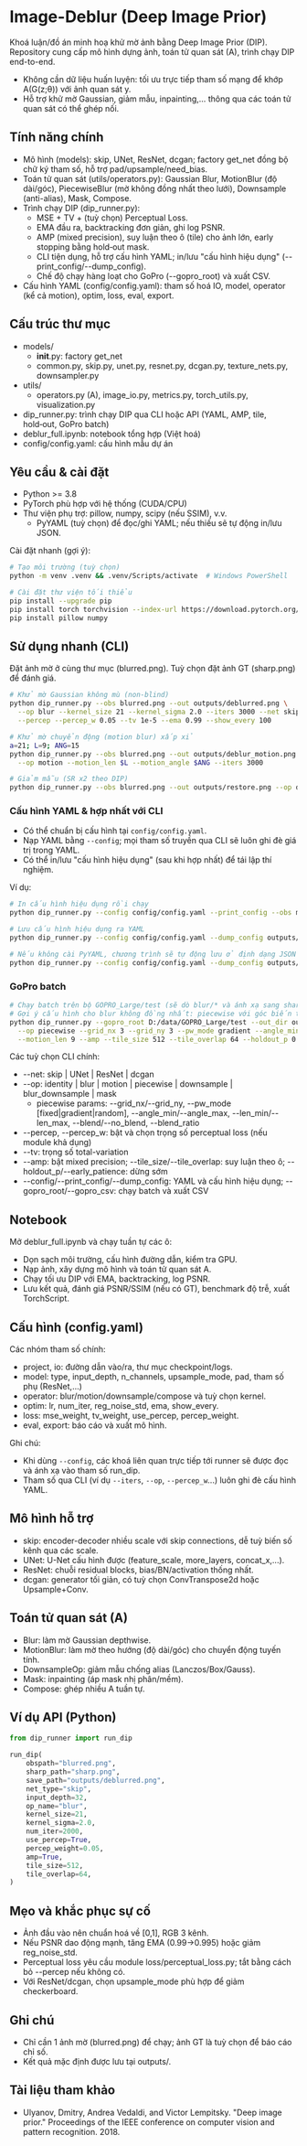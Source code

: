 # Image-Deblur (Deep Image Prior)

Khoá luận/đồ án minh hoạ khử mờ ảnh bằng Deep Image Prior (DIP). Repository cung cấp mô hình dựng ảnh, toán tử quan sát (A), trình chạy DIP end-to-end.

- Không cần dữ liệu huấn luyện: tối ưu trực tiếp tham số mạng để khớp A(G(z;θ)) với ảnh quan sát y.
- Hỗ trợ khử mờ Gaussian, giảm mẫu, inpainting,… thông qua các toán tử quan sát có thể ghép nối.

## Tính năng chính
- Mô hình (models): skip, UNet, ResNet, dcgan; factory get_net đồng bộ chữ ký tham số, hỗ trợ pad/upsample/need_bias.
- Toán tử quan sát (utils/operators.py): Gaussian Blur, MotionBlur (độ dài/góc), PiecewiseBlur (mờ không đồng nhất theo lưới), Downsample (anti-alias), Mask, Compose.
- Trình chạy DIP (dip_runner.py):
  - MSE + TV + (tuỳ chọn) Perceptual Loss.
  - EMA đầu ra, backtracking đơn giản, ghi log PSNR.
  - AMP (mixed precision), suy luận theo ô (tile) cho ảnh lớn, early stopping bằng hold‑out mask.
  - CLI tiện dụng, hỗ trợ cấu hình YAML; in/lưu "cấu hình hiệu dụng" (--print_config/--dump_config).
  - Chế độ chạy hàng loạt cho GoPro (--gopro_root) và xuất CSV.
- Cấu hình YAML (config/config.yaml): tham số hoá IO, model, operator (kể cả motion), optim, loss, eval, export.

## Cấu trúc thư mục
- models/
  - __init__.py: factory get_net
  - common.py, skip.py, unet.py, resnet.py, dcgan.py, texture_nets.py, downsampler.py
- utils/
  - operators.py (A), image_io.py, metrics.py, torch_utils.py, visualization.py
- dip_runner.py: trình chạy DIP qua CLI hoặc API (YAML, AMP, tile, hold‑out, GoPro batch)
- deblur_full.ipynb: notebook tổng hợp (Việt hoá)
- config/config.yaml: cấu hình mẫu dự án

## Yêu cầu & cài đặt
- Python >= 3.8
- PyTorch phù hợp với hệ thống (CUDA/CPU)
- Thư viện phụ trợ: pillow, numpy, scipy (nếu SSIM), v.v.
  - PyYAML (tuỳ chọn) để đọc/ghi YAML; nếu thiếu sẽ tự động in/lưu JSON.

Cài đặt nhanh (gợi ý):
```bash
# Tạo môi trường (tuỳ chọn)
python -m venv .venv && .venv/Scripts/activate  # Windows PowerShell

# Cài đặt thư viện tối thiểu
pip install --upgrade pip
pip install torch torchvision --index-url https://download.pytorch.org/whl/cu121  # thay bằng CPU/CUDA phù hợp
pip install pillow numpy
```

## Sử dụng nhanh (CLI)
Đặt ảnh mờ ở cùng thư mục (blurred.png). Tuỳ chọn đặt ảnh GT (sharp.png) để đánh giá.
```bash
# Khử mờ Gaussian không mù (non-blind)
python dip_runner.py --obs blurred.png --out outputs/deblurred.png \
  --op blur --kernel_size 21 --kernel_sigma 2.0 --iters 3000 --net skip --input_depth 32 \
  --percep --percep_w 0.05 --tv 1e-5 --ema 0.99 --show_every 100

# Khử mờ chuyển động (motion blur) xấp xỉ
a=21; L=9; ANG=15
python dip_runner.py --obs blurred.png --out outputs/deblur_motion.png \
  --op motion --motion_len $L --motion_angle $ANG --iters 3000

# Giảm mẫu (SR x2 theo DIP)
python dip_runner.py --obs blurred.png --out outputs/restore.png --op downsample --ds_factor 2 --iters 2000
```

### Cấu hình YAML & hợp nhất với CLI
- Có thể chuẩn bị cấu hình tại `config/config.yaml`.
- Nạp YAML bằng `--config`; mọi tham số truyền qua CLI sẽ luôn ghi đè giá trị trong YAML.
- Có thể in/lưu "cấu hình hiệu dụng" (sau khi hợp nhất) để tái lập thí nghiệm.

Ví dụ:
```bash
# In cấu hình hiệu dụng rồi chạy
python dip_runner.py --config config/config.yaml --print_config --obs my_blur.png --iters 2000

# Lưu cấu hình hiệu dụng ra YAML
python dip_runner.py --config config/config.yaml --dump_config outputs/effective.yaml

# Nếu không cài PyYAML, chương trình sẽ tự động lưu ở định dạng JSON
python dip_runner.py --config config/config.yaml --dump_config outputs/effective.json
```

### GoPro batch
```bash
# Chạy batch trên bộ GOPRO_Large/test (sẽ dò blur/* và ánh xạ sang sharp/* nếu có)
# Gợi ý cấu hình cho blur không đồng nhất: piecewise với góc biến thiên theo trục X
python dip_runner.py --gopro_root D:/data/GOPRO_Large/test --out_dir outputs/gopro --iters 2000 \
  --op piecewise --grid_nx 3 --grid_ny 3 --pw_mode gradient --angle_min -12 --angle_max 12 \
  --motion_len 9 --amp --tile_size 512 --tile_overlap 64 --holdout_p 0.05 --early_patience 2
```

Các tuỳ chọn CLI chính:
- --net: skip | UNet | ResNet | dcgan
- --op: identity | blur | motion | piecewise | downsample | blur_downsample | mask
  - piecewise params: --grid_nx/--grid_ny, --pw_mode [fixed|gradient|random], --angle_min/--angle_max, --len_min/--len_max, --blend/--no_blend, --blend_ratio
- --percep, --percep_w: bật và chọn trọng số perceptual loss (nếu module khả dụng)
- --tv: trọng số total-variation
- --amp: bật mixed precision; --tile_size/--tile_overlap: suy luận theo ô; --holdout_p/--early_patience: dừng sớm
- --config/--print_config/--dump_config: YAML và cấu hình hiệu dụng; --gopro_root/--gopro_csv: chạy batch và xuất CSV

## Notebook
Mở deblur_full.ipynb và chạy tuần tự các ô:
- Dọn sạch môi trường, cấu hình đường dẫn, kiểm tra GPU.
- Nạp ảnh, xây dựng mô hình và toán tử quan sát A.
- Chạy tối ưu DIP với EMA, backtracking, log PSNR.
- Lưu kết quả, đánh giá PSNR/SSIM (nếu có GT), benchmark độ trễ, xuất TorchScript.

## Cấu hình (config.yaml)
Các nhóm tham số chính:
- project, io: đường dẫn vào/ra, thư mục checkpoint/logs.
- model: type, input_depth, n_channels, upsample_mode, pad, tham số phụ (ResNet,...)
- operator: blur/motion/downsample/compose và tuỳ chọn kernel.
- optim: lr, num_iter, reg_noise_std, ema, show_every.
- loss: mse_weight, tv_weight, use_percep, percep_weight.
- eval, export: báo cáo và xuất mô hình.
  
Ghi chú:
- Khi dùng `--config`, các khoá liên quan trực tiếp tới runner sẽ được đọc và ánh xạ vào tham số run_dip.
- Tham số qua CLI (ví dụ `--iters`, `--op`, `--percep_w`...) luôn ghi đè cấu hình YAML.

## Mô hình hỗ trợ
- skip: encoder-decoder nhiều scale với skip connections, dễ tuỳ biến số kênh qua các scale.
- UNet: U-Net cấu hình được (feature_scale, more_layers, concat_x,...).
- ResNet: chuỗi residual blocks, bias/BN/activation thống nhất.
- dcgan: generator tối giản, có tuỳ chọn ConvTranspose2d hoặc Upsample+Conv.

## Toán tử quan sát (A)
- Blur: làm mờ Gaussian depthwise.
- MotionBlur: làm mờ theo hướng (độ dài/góc) cho chuyển động tuyến tính.
- DownsampleOp: giảm mẫu chống alias (Lanczos/Box/Gauss).
- Mask: inpainting (áp mask nhị phân/mềm).
- Compose: ghép nhiều A tuần tự.

## Ví dụ API (Python)
```python
from dip_runner import run_dip

run_dip(
    obspath="blurred.png",
    sharp_path="sharp.png",
    save_path="outputs/deblurred.png",
    net_type="skip",
    input_depth=32,
    op_name="blur",
    kernel_size=21,
    kernel_sigma=2.0,
    num_iter=2000,
    use_percep=True,
    percep_weight=0.05,
    amp=True,
    tile_size=512,
    tile_overlap=64,
)
```

## Mẹo và khắc phục sự cố
- Ảnh đầu vào nên chuẩn hoá về [0,1], RGB 3 kênh.
- Nếu PSNR dao động mạnh, tăng EMA (0.99→0.995) hoặc giảm reg_noise_std.
- Perceptual loss yêu cầu module loss/perceptual_loss.py; tắt bằng cách bỏ --percep nếu không có.
- Với ResNet/dcgan, chọn upsample_mode phù hợp để giảm checkerboard.

## Ghi chú
- Chỉ cần 1 ảnh mờ (blurred.png) để chạy; ảnh GT là tuỳ chọn để báo cáo chỉ số.
- Kết quả mặc định được lưu tại outputs/.

## Tài liệu tham khảo
- Ulyanov, Dmitry, Andrea Vedaldi, and Victor Lempitsky. "Deep image prior." Proceedings of the IEEE conference on computer vision and pattern recognition. 2018.
